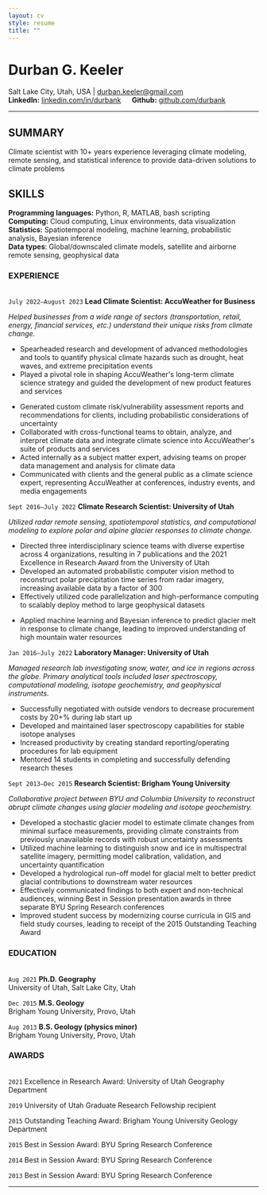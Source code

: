 ```yaml
---
layout: cv
style: resume
title: ""
---
```


# Durban G. Keeler

Salt Lake City, Utah, USA \| durban.keeler@gmail.com \
**LinkedIn:** [linkedin.com/in/durbank](https://linkedin.com/in/durbank) &emsp; **Github:** [github.com/durbank](https://github.com/durbank)
<!-- [Email](durban.keeler@gmail.com) \| [Website](https://DrDurban.me) \| [GitHub](https://github.com/durbank) \| [LinkedIn](www.linkedin.com/in/durbank) -->

---

## SUMMARY

Climate scientist with 10+ years experience leveraging climate modeling, remote sensing, and statistical inference to provide data-driven solutions to climate problems

## SKILLS

**Programming languages:** Python, R, MATLAB, bash scripting \
**Computing:** Cloud computing, Linux environments, data visualization \
**Statistics:** Spatiotemporal modeling, machine learning, probabilistic analysis, Bayesian inference \
**Data types**: Global/downscaled climate models, satellite and airborne remote sensing, geophysical data

### EXPERIENCE

\
`July 2022–August 2023`
**Lead Climate Scientist: AccuWeather for Business**

*Helped businesses from a wide range of sectors (transportation, retail, energy, financial services, etc.) understand their unique risks from climate change.*

- Spearheaded research and development of advanced methodologies and tools to quantify physical climate hazards such as drought, heat waves, and extreme precipitation events
- Played a pivotal role in shaping AccuWeather's long-term climate science strategy and guided the development of new product features and services
<!-- - Conducted in-depth analysis of climate modeling, producing probabilistic assessments of climate change risk to support decision-making processes for various stakeholders -->
- Generated custom climate risk/vulnerability assessment reports and recommendations for clients, including probabilistic considerations of uncertainty
- Collaborated with cross-functional teams to obtain, analyze, and interpret climate data and integrate climate science into AccuWeather's suite of products and services
- Acted internally as a subject matter expert, advising teams on proper data management and analysis for climate data
- Communicated with clients and the general public as a climate science expert, representing AccuWeather at conferences, industry events, and media engagements

`Sept 2016–July 2022`
**Climate Research Scientist: University of Utah**

*Utilized radar remote sensing, spatiotemporal statistics, and computational modeling to explore polar and alpine glacier responses to climate change.*

- Directed three interdisciplinary science teams with diverse expertise across 4 organizations, resulting in 7 publications and the 2021 Excellence in Research Award from the University of Utah
- Developed an automated probabilistic computer vision method to reconstruct polar precipitation time series from radar imagery, increasing available data by a factor of 300
- Effectively utilized code parallelization and high-performance computing to scalably deploy method to large geophysical datasets
<!-- - Implemented a hierarchical Bayesian modeling framework for snow density modeling, providing robust uncertainty quantification of unknown environmental factors -->
- Applied machine learning and Bayesian inference to predict glacier melt in response to climate change, leading to improved understanding of high mountain water resources

`Jan 2016–July 2022`
**Laboratory Manager: University of Utah**

*Managed research lab investigating snow, water, and ice in regions across the globe.
Primary analytical tools included laser spectroscopy, computational modeling, isotope geochemistry, and geophysical instruments.*

- Successfully negotiated with outside vendors to decrease procurement costs by 20+% during lab start up
- Developed and maintained laser spectroscopy capabilities for stable isotope analyses
- Increased productivity by creating standard reporting/operating procedures for lab equipment
- Mentored 14 students in completing and successfully defending research theses

`Sept 2013–Dec 2015`
**Research Scientist: Brigham Young University**

*Collaborative project between BYU and Columbia University to reconstruct abrupt climate changes using glacier modeling and isotope geochemistry.*

- Developed a stochastic glacier model to estimate climate changes from minimal surface measurements, providing climate constraints from previously unavailable records with robust uncertainty assessments
- Utilized machine learning to distinguish snow and ice in multispectral satellite imagery, permitting model calibration, validation, and uncertainty quantification
- Developed a hydrological run-off model for glacial melt to better predict glacial contributions to downstream water resources
- Effectively communicated findings to both expert and non-technical audiences, winning Best in Session presentation awards in three separate BYU Spring Research conferences
- Improved student success by modernizing course curricula in GIS and field study courses, leading to receipt of the 2015 Outstanding Teaching Award

<!-- `May 2012–Aug 2012`
**Geology intern: Forest Oil Corporation**

*Quantified correlations between well success and various 3D seismic attributes in the Permian Basin to help identify future well sites and constrain risk assessments.*

- Increased team's potential for well success rates through data-driven analysis
- Identified and solved issues with minimal oversight
- Quickly developed new skills as needed (e.g. IHS Kingdom seismic software suite)
- Summarized technical results to managers in concise and informative reports -->

### EDUCATION

\
`Aug 2021`
**Ph.D. Geography**\
University of Utah, Salt Lake City, Utah

`Dec 2015`
**M.S. Geology**\
Brigham Young University, Provo, Utah

`Aug 2013`
**B.S. Geology (physics minor)**\
Brigham Young University, Provo, Utah

<!-- ### Select Presentations and Publications

\
**Keeler, D.G.** *Polar snow water-equivalent from radar and density modeling*. (invited talk) California Institute of Technology, Climate Modeling Alliance: Pasadena, California, July 2021.

**Keeler, D.G.** Rupper, S. Brewer, S., Forster, R.R. _Bayesian inference of glacio-climate impacts on mass balance in High Moutain Asia_. AGU 2021 Fall Meeting

**Keeler, D.G.**, Rupper, S., Forster, R.R. (2021) Repeatability of Polar Snow Accumulation Time Series from Interannual Repeat Radar Echograms. _IEEE Geoscience and Remote Sensing Letters_ vol. 19, pp. 1–5. doi: [10.1109/LGRS.2021.3126287](https://ieeexplore.ieee.org/document/9617562)

**Keeler, D. G.**, Rupper, S. B., Forster, R., & Miège, C. (2020). A Probabilistic Automated Isochrone Picking Routine to Derive Annual Surface Mass Balance From Radar Echograms. _IEEE Transactions on Geoscience and Remote Sensing_, 58(12), 8598–8611. [https://doi.org/10.1109/TGRS.2020.2989102](https://doi.org/10.1109/TGRS.2020.2989102)

**Keeler, D.G.**, Rupper, S., White, P.A., Miège, C., Forster, R.R. _Integrated Trends in Annual Accumulation Across West Antarctica from Operation IceBridge Snow Radar_. AGU 2019 Fall Meeting -->

### AWARDS

\
`2021`
Excellence in Research Award: University of Utah Geography Department

`2019`
University of Utah Graduate Research Fellowship recipient

`2015`
Outstanding Teaching Award: Brigham Young University Geology Department

`2015`
Best in Session Award: BYU Spring Research Conference

`2014`
Best in Session Award: BYU Spring Research Conference

`2013`
Best in Session Award: BYU Spring Research Conference

<!-- `2012`
BYU ORCA Grant Recipient -->

<!-- `2006`
ConocoPhillips Scholarship recipient

`2004`
VFW Voice of Democracy Scholarship recipient -->

---

<!-- Updated: July 2023 -->